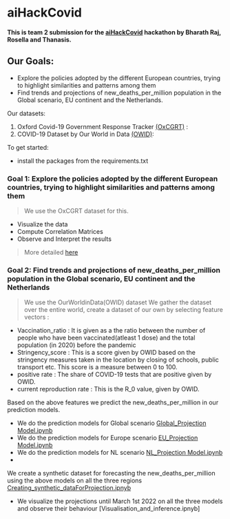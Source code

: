 # aiHackCovid
#### This is team 2 submission for the [aiHackCovid](https://aihackcovid.aimedgroningen.com/) hackathon by Bharath Raj, Rosella and Thanasis. 


## Our Goals:
- Explore the policies adopted by the different European countries, trying to highlight similarities and patterns among them
- Find trends and projections of new_deaths_per_million population in the Global scenario, EU continent and the Netherlands.

Our datasets: 
1. Oxford Covid-19 Government Response Tracker [(OxCGRT)](https://github.com/OxCGRT/covid-policy-tracker) : 
2. COVID-19 Dataset by Our World in Data [(OWID)](https://github.com/owid/covid-19-data):

To get started:
- install the packages from the requirements.txt

### Goal 1: Explore the policies adopted by the different European countries, trying to highlight similarities and patterns among them
>We use the OxCGRT dataset for this.
- Visualize the data
- Compute Correlation Matrices
- Observe and Interpret the results
>More detailed [here](https://github.com/DjAzDeck/aiHackCovid/tree/main/scripts)

### Goal 2: Find trends and projections of new_deaths_per_million population in the Global scenario, EU continent and the Netherlands
> We use the OurWorldinData(OWID) dataset 
> We gather the dataset over the entire world, create a dataset of our own by selecting feature vectors : 
- Vaccination_ratio : It is given as a the ratio between the number of people who have been vaccinated(atleast 1 dose) and the total population (in 2020) before the pandemic
- Stringency_score : This is a score given by OWID based on the stringency measures taken in the location by closing of schools, public transport etc. This score is a measure between 0 to 100.
- positive rate : The share of COVID-19 tests that are positive given by OWID.
- current reproduction rate : This is the R_0 value, given by OWID.

Based on the above features we predict the new_deaths_per_million in our prediction models.
- We do the prediction models for Global scenario [Global_Projection Model.ipynb](https://github.com/DjAzDeck/aiHackCovid/blob/main/Global_Projection%20Model.ipynb)
- We do the prediction models for Europe scenario [EU_Projection Model.ipynb](https://github.com/DjAzDeck/aiHackCovid/blob/main/EU_Projection%20Model.ipynb)
- We do the prediction models for NL scenario [NL_Projection Model.ipynb](https://github.com/DjAzDeck/aiHackCovid/blob/main/NL_Projection%20Model.ipynb)
- 
We create a synthetic dataset for forecasting the new_deaths_per_million using the above models on all the three regions [Creating_synthetic_dataForProjection.ipnyb](https://github.com/DjAzDeck/aiHackCovid/blob/main/Creating_synthetic_dataForProjection.ipynb)   
- We visualize the projections until March 1st 2022 on all the three models and observe their behaviour [Visualisation_and_inference.ipnyb]
